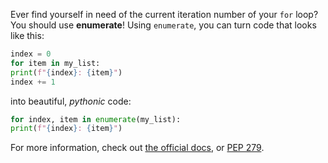 Ever find yourself in need of the current iteration number of your `for` loop? You should use **enumerate**! Using `enumerate`, you can turn code that looks like this:
```py
index = 0
for item in my_list:
print(f"{index}: {item}")
index += 1
``` 
into beautiful, _pythonic_ code:
```py
for index, item in enumerate(my_list):
print(f"{index}: {item}")
```
For more information, check out [the official docs](https://docs.python.org/3/library/functions.html#enumerate), or [PEP 279](https://www.python.org/dev/peps/pep-0279/).
